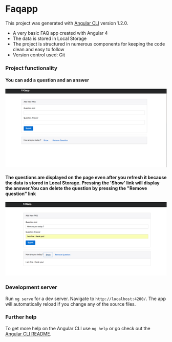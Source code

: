 # Faqapp

This project was generated with [Angular CLI](https://github.com/angular/angular-cli) version 1.2.0.

* A very basic FAQ app created with Angular 4
* The data is stored in Local Storage
* The project is structured in numerous components for keeping the code clean and easy to follow  
* Version control used: Git

### Project functionality

#### You can add a question and an answer

![dashboard](images/dashboard-panel.png)

#### The questions are displayed on the page even after you refresh it because the data is stored in Local Storage. Pressing the 'Show' link will display the answer.You can delete the question by pressing the "Remove question" link

![show-question](images/show-question.png)

### Development server

Run `ng serve` for a dev server. Navigate to `http://localhost:4200/`. The app will automatically reload if you change any of the source files.

### Further help

To get more help on the Angular CLI use `ng help` or go check out the [Angular CLI README](https://github.com/angular/angular-cli/blob/master/README.md).
